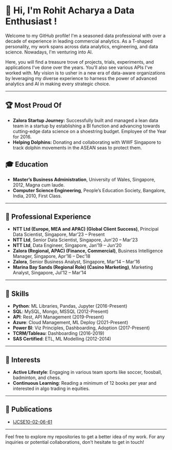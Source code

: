 # 👋 Hi, I'm Rohit Acharya a Data Enthusiast !

Welcome to my GitHub profile! I'm a seasoned data professional with over a decade of experience in leading commercial analytics. As a T-shaped personality, my work spans across data analytics, engineering, and data science. Nowadays, I'm venturing into AI.

Here, you will find a treasure trove of projects, trials, experiments, and applications I've done over the years. You'll also see various APIs I've worked with. My vision is to usher in a new era of data-aware organizations by leveraging my diverse experience to harness the power of advanced analytics and AI in making every strategic choice.

---

## 🏆 Most Proud Of

- **Zalora Startup Journey:** Successfully built and managed a lean data team in a startup by establishing a BI function and advancing towards cutting-edge data science on a shoestring budget. Employee of the Year for 2016.
- **Helping Dolphins:** Donating and collaborating with WWF Singapore to track dolphin movements in the ASEAN seas to protect them.

## 🎓 Education

- **Master’s Business Administration**, University of Wales, Singapore, 2012, Magna cum laude.
- **Computer Science Engineering**, People’s Education Society, Bangalore, India, 2010, First Class.

---

## 💼 Professional Experience

- **NTT Ltd (Europe, MEA and APAC) (Global Client Success)**, Principal Data Scientist, Singapore, Mar’23 – Present
- **NTT Ltd**, Senior Data Scientist, Singapore, Jun’20 – Mar’23
- **NTT Ltd**, Data Engineer, Singapore, Jan’19 – Jun’20
- **Zalora (Regional, APAC) (Finance, Commercial)**, Business Intelligence Manager, Singapore, Apr’16 – Dec’18
- **Zalora**, Senior Business Analyst, Singapore, Mar’14 – Mar’16
- **Marina Bay Sands (Regional Role) (Casino Marketing)**, Marketing Analyst, Singapore, Jul’12 – Mar’14

---

## 🚀 Skills

- **Python**: ML Libraries, Pandas, Jupyter (2016-Present)
- **SQL**: MySQL, Mongo, MSSQL (2012-Present)
- **API**: Rest, API Management (2019-Present)
- **Azure**: Cloud Management, ML Deploy (2021-Present)
- **Power BI**: Viz Principles, Dashboarding, Adoption (2017-Present)
- **TCRM/Tableau**: Dashboarding (2016-2019)
- **SAS Certified**: ETL, ML Modelling (2012-2014)

---

## 📖 Interests

- **Active Lifestyle**: Engaging in various team sports like soccer, foosball, badminton, and chess.
- **Continuous Learning**: Reading a minimum of 12 books per year and interested in algo trading in equities.

---

## 📜 Publications

- [IJCSE10-02-06-61](http://www.enggjournals.com/ijcse/doc/IJCSE10-02-06-61.pd)

---

Feel free to explore my repositories to get a better idea of my work. For any inquiries or potential collaborations, don't hesitate to get in touch!

<!--
**your-github-username/your-github-username** is a ✨ _special_ ✨ repository because its `README.md` (this file) appears on your GitHub profile.
You can click the Preview link to take a look at your changes.
--->
